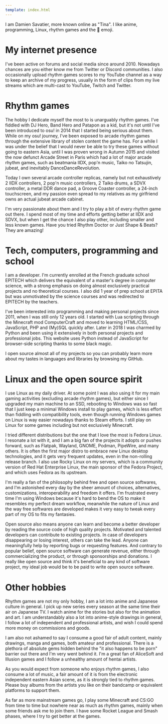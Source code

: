 ```yaml
---
template: index.html
---
```


I am Damien Savatier, more known online as "Tina".
I like anime, programming, Linux, rhythm games and the 🌸 emoji.

# My internet presence

I've been active on forums and social media since around 2010. Nowadays chances
are you either know me from Twitter or Discord communities. I also occasionally
upload rhythm games scores to my YouTube channel as a way to keep an archive of
my progress, usually in the form of clips from my live streams which are
multi-cast to YouTube, Twitch and Twitter.

# Rhythm games

The hobby I dedicate myself the most to is unarguably rhythm games. I've fiddled
with DJ Hero, Band Hero and Patapon as a kid, but it's not until I've been
introduced to osu! in 2014 that I started being serious about them. While on my
osu! journey, I've been exposed to arcade rhythm games through the extensive
library of stolen content the game has. For a while I was under the belief that
I would never be able to try these games without going to eastern Asia, until I
was proven wrong in Autumn 2015 and visited the now defunct Arcade Street in
Paris which had a lot of major arcade rhythm games, such as beatmania IIDX,
pop'n music, Taiko no Tatsujin, jubeat, and inevitably DanceDanceRevolution.

Today I own several arcade controller replicas, namely but not exhaustively 2
IIDX controllers, 2 pop'n music controllers, 2 Taiko drums, a SDVX controller,
a metal DDR dance pad, a Groove Coaster controller, a 24-inch touchscreen, and
my passion even spread to my relatives as my girlfriend owns an actual jubeat
arcade cabinet.

I'm very passionate about them and I try to play a bit of every rhythm game out
there. I spend most of my time and efforts getting better at IIDX and SDVX, but
when I get the chance I also play other, including smaller and less known games.
Have you tried Rhythm Doctor or Just Shape & Beats? They are amazing!

# Tech, computers, programming and school

I am a developer. I'm currently enrolled at the French graduate school EPITECH
which delivers the equivalent of a master's degree in computer science, with a
strong emphasis on doing almost exclusively practical projects and no
theoretical courses. I also did 1 year of prep school at EPITA but was
unmotivated by the science courses and was redirected to EPITECH by the
teachers.

I've been interested into programming and making personal projects since 2011,
when I was still only 12 years old. I started with Lua scripting through the
Minecraft mod ComputerCraft and moved to learning HTML/CSS, JavaScript, PHP and
(My)SQL quickly after. Later in 2018 I was charmed by Python and been using it
extensively in both personal projects and professional jobs. This website uses
Python instead of JavaScript for browser-side scripting thanks to some black
magic.

I open source almost all of my projects so you can probably learn more about my
tastes in languages and libraries by browsing my GitHub.

# Linux and the open source spirit

I use Linux as my daily driver. At some point I was also using it for my main
gaming activities (excluding arcade rhythm games), but either since I upgraded
my main machine to an SSD, rebooting to Windows was so fast that I just keep a
minimal Windows install to play games, which is less effort than fiddling with
compatibility tools, even though running Windows games on Linux is way easier
nowadays thanks to Steam efforts. I still play on Linux for some games including
but not exclusively Minecraft.

I tried different distributions but the one that I love the most is Fedora
Linux. I resonate a lot with it, and I am a big fan of the projects it adopts or
pushes forward, such as Flatpak, Wayland, GNOME, Podman, PipeWire, and many
others. It is often the first major distro to embrace new Linux desktop
technologies, and it gets very frequent updates, even in the non-rolling release
branch. I also use Rocky Linux on my servers, which is a community version of
Red Hat Enterprise Linux, the main sponsor of the Fedora Project, and which uses
Fedora as its upstream.

I'm really a fan of the philosophy behind free and open source softwares, and
I'm astonished every day by the sheer amount of choices, alternatives,
customizations, interoperability and freedom it offers. I'm frustrated every
time I'm using Windows because it's hard to bend the OS to make it resembles my
perfect dream workflow, meanwhile the nature of Linux and the way free softwares
are developed makes it very easy to tweak every part of my OS to fits my
fantasies.

Open source also means anyone can learn and become a better developer by reading
the source code of high quality projects. Motivated and talented developers can
contribute to existing projects. In case of developers disappearing or losing
interest, others can take the lead. Anyone can meaningfully help by reporting
bugs or requesting features. And contrary to popular belief, open source
software can generate revenue, either through commercializing the product, or
through sponsorships and donations. I really like open source and think it's
beneficial to any kind of software project, my ideal job would be to be paid to
write open source software.

# Other hobbies

Rhythm games are not my only hobby, I am a lot into anime and Japanese culture
in general. I pick up new series every season at the same time their air on
Japanese TV. I watch anime for the stories but also for the animation and art.
I am understandably also a lot into anime-style drawings in general, I follow a
lot of independent and professional artists, and wish I could spend more money
on commissions and goods.

I am also not ashamed to say I consume a good fair of adult content, mainly
drawings, manga and games, both amateur and professional. There is a plethora of
absolute gems hidden behind the "it also happens to be porn" barrier out there
and I'm very went behind it. I'm a great fan of AliceSoft and Illusion games and
I follow a unhealthy amount of hentai artists.

As you would expect from someone who enjoys rhythm games, I also consume a lot
of music, a fair amount of it is from the electronic independent eastern Asian
scene, as it is strongly tied to rhythm games. Please buy albums from the
artists you like on their bandcamp or equivalent platforms to support them.

As far as more mainstream games go, I play some Minecraft and CS:GO from time to
time but nowhere near as much as rhythm games, mainly when some friends ask me
to join them. I have some Rocket League and Smash phases, where I try to get
better at the games.
